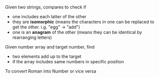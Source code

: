 Given two strings, compares to check if

- one includes each latter of the other
- they are **isomorphic** (means the characters in one can be replaced to get the other. i.g. "egg" -> "add")
- one is an **anagram** of the other (means they can be identical by rearranging letters)

Given number array and target number, find

- two elements add up to the target
- if the array includes same numbers in specific position

To convert Roman into Number or vice versa
